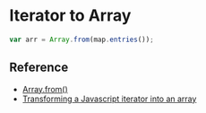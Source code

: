 # Iterator to Array

```javascript
var arr = Array.from(map.entries());
```

## Reference

* [Array.from()](https://developer.mozilla.org/ko/docs/Web/JavaScript/Reference/Global_Objects/Array/from)
* [Transforming a Javascript iterator into an array](https://stackoverflow.com/questions/28718641/transforming-a-javascript-iterator-into-an-array)
